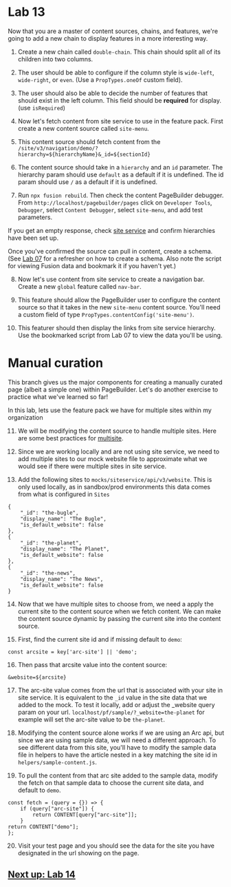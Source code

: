 # Lab 13

Now that you are a master of content sources, chains, and features, we're going to add a new chain to display features in a more interesting way.

1. Create a new chain called `double-chain`. This chain should split all of its children into two columns. 

2. The user should be able to configure if the column style is `wide-left`, `wide-right`, or `even`. (Use a `PropTypes.oneOf` custom field).

3. The user should also be able to decide the number of features that should exist in the left column. This field should be **required** for display. (use `isRequired`)

4. Now let's fetch content from site service to use in the feature pack. First create a new content source called `site-menu`. 

5. This content source should fetch content from the `/site/v3/navigation/demo/?hierarchy=${hierarchyName}&_id=${sectionId}` 

6. The content source should take in a `hierarchy` and an `id` parameter. The hierarchy param should use `default` as a default if it is undefined. The id param should use `/` as a default if it is undefined.

7. Run `npx fusion rebuild`. Then check the content PageBuilder debugger. From `http://localhost/pagebuilder/pages` click on `Developer Tools`, `Debugger`, select `Content Debugger`, select `site-menu`, and add test parameters.

If you get an empty response, check [site service](https://redirector.arcpublishing.com/siteservice/#/) and confirm hierarchies have been set up. 

Once you've confirmed the source can pull in content, create a schema. (See [Lab 07](https://github.com/wapopartners/Fusion-Training-User-Stories/tree/lab-07) for a refresher on how to create a schema. Also note the script for viewing Fusion data and bookmark it if you haven't yet.)


8. Now let's use content from site service to create a navigation bar. Create a new `global` feature called `nav-bar`. 

9. This feature should allow the PageBuilder user to configure the content source so that it takes in the new `site-menu` content source. You'll need a custom field of type `PropTypes.contentConfig('site-menu')`.

10. This featurer should then display the links from site service hierarchy. Use the bookmarked script from Lab 07 to view the data you'll be using.


# Manual curation

This branch gives us the major components for creating a manually curated page (albeit a simple one) within PageBuilder. Let's do another exercise to practice what we've learned so far! 

In this lab, lets use the feature pack we have for multiple sites within my organization

11. We will be modifying the content source to handle multiple sites. Here are some best practices for [multisite](https://redirector.arcpublishing.com/alc/arc-products/pagebuilder/user-docs/how-to-prepare-for-pagebuilder-multisite/).

12. Since we are working locally and are not using site service, we need to add multiple sites to our mock website file to approximate what we would see if there were multiple sites in site service.

13. Add the following sites to `mocks/siteservice/api/v3/website`. This is only used locally, as in sandbox/prod environments this data comes from what is configured in `Sites`
```
{
    "_id": "the-bugle",
    "display_name": "The Bugle",
    "is_default_website": false
},
{
    "_id": "the-planet",
    "display_name": "The Planet",
    "is_default_website": false
},
{
    "_id": "the-news",
    "display_name": "The News",
    "is_default_website": false
}
```

14. Now that we have multiple sites to choose from, we need a apply the current site to the content source when we fetch content. We can make the content source dynamic by passing the current site into the content source.

15. First, find the current site id and if missing default to `demo`:

`const arcsite = key['arc-site'] || 'demo';`

16. Then pass that arcsite value into the content source:

`&website=${arcsite}`

17. The arc-site value comes from the url that is associated with your site in site service. It is equivalent to the `_id` value in the site data that we added to the mock. To test it locally, add or adjust the _website query param on your url. `localhost/pf/sample/?_website=the-planet` for example will set the arc-site value to be `the-planet`.

18. Modifying the content source alone works if we are using an Arc api, but since we are using sample data, we will need a different approach. To see different data from this site, you'll have to modify the sample data file in helpers to have the article nested in a key matching the site id in `helpers/sample-content.js`.

19. To pull the content from that arc site added to the sample data, modify the fetch on that sample data to choose the current site data, and default to `demo`.

```
const fetch = (query = {}) => {
    if (query["arc-site"]) {
        return CONTENT[query["arc-site"]];
    }
return CONTENT["demo"];
};
```

20. Visit your test page and you should see the data for the site you have designated in the url showing on the page.

## [Next up: Lab 14](https://github.com/wapopartners/Fusion-Training-User-Stories/tree/lab-14)